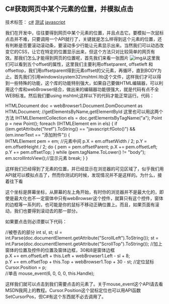 

## C#获取网页中某个元素的位置，并模拟点击

技术标签： [c#](https://www.cxybb.com/searchArticle?qc=c#&page=1) [测试](https://www.cxybb.com/searchArticle?qc=测试&page=1) [javascript](https://www.cxybb.com/searchArticle?qc=javascript&page=1) 

我们在开发中，往往要得到网页中某个元素的位置，并且点击它。要模拟一次鼠标点击并不难，只要调用一个API就行了，关键就是怎么样得到这个元素的位置，还有判断是否要滚动滚动条，要滚动多少行能让元素显示出来。当然我们可以动态改变它的CSS，让它在特定的位置显示出来，但这个方法只对比较简单的网页有效。那我们怎么才能得到网页的位置呢，首先我们来看一张图片
 ![img](http://www.huxu.net.cn/upload/2011/1/1534423354-159722_3.jpg)从这里我们可以看到五个offset的属性，这里我们主要利用offsetparent, offsetleft 和offsettop，我们用offsetparent得到元素offset的父元素，再循环，直到BODY为止。首先我们引用windows\system32\mshtml.ltb这个文件，这样我们才可以得到一些特殊的功能，这个库的功能特别强大，如果自己要做HTML编辑器，可以利用这个库和webBrowser结合，做出来的编辑器功能很强大，就是代码有点不全WEB标准。然后我们要using mshtml;这样以下的代码才能正常运行。代码：

 HTMLDocument doc = webBrowser1.Document.DomDocument as HTMLDocument;
      //getElementsByName,getElementById 这里也可以用这两个方法
      IHTMLElementCollection els = doc.getElementsByTagName("a");
      Point p = new Point();
      foreach (IHTMLElement em in els)
      {
        if ((em.getAttribute("href").ToString() == "javascript:fGoto()") && (em.innerText == "添加附件"))
        {          
          IHTMLElement pem = em;
          //元素中间
          p.X = em.offsetWidth / 2;
          p.Y = em.offsetHeight / 2;
          do
          {
            pem = pem.offsetParent;
            p.X += pem.offsetLeft;
            p.Y += pem.offsetTop;
          } while (pem.tagName.ToLower() != "body");
           em.scrollIntoView();//显示元素
          break;
        }
      }

这样我们已经得到了无素的位置，并已经显示在浏览器的可见区域了，似乎我们用API就可以模拟点击了，然而你测试的时候，发现情况并不是这样的。为什么，接着往下看

这个坐标是屏幕坐标，从屏幕的左上角开始，有时你的浏览器并不是最大化的，即使是最大化也不一定窗体中只有webBrowser这个控件，就算只有这个控件，窗体的边框等一系列的，也可能是你的鼠标不移动正确位置上。而且，如果页面有滚动，我们也要得到滚动去的那一部分。

如果要点击则必须要以下代码：

//被卷去的部分
      int sl, st;
      sl = int.Parse(doc.documentElement.getAttribute("ScrollLeft").ToString());
      st = int.Parse(doc.documentElement.getAttribute("ScrollTop").ToString()); 
      //加上窗体的位置及控件的位置及窗体边框，30和8是窗体边框      
      p.X += em.offsetLeft + this.Left + webBrowser1.Left - sl + 8;       
      p.Y += em.offsetTop + this.Top + webBrowser1.Top + 30 - st;
      //定位鼠标
      Cursor.Position = p;      
      //单击
      mouse_event(6, 0, 0, 0, this.Handle);

这样我们就可以点击到我们需要点击的元素了。关于mouse_event这个API请去看MSDN我网上的教程。Cursor.Position这个鼠标定位也可以用API函数SetCursorPos，但C#有这个东西就不必去调用了。